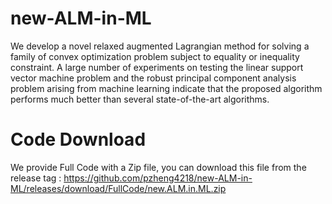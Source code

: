 # new-ALM-in-ML
We develop a novel relaxed augmented Lagrangian method for solving a family of convex optimization problem subject to equality or inequality constraint. A large number of experiments on testing the linear support vector machine problem and the robust principal component analysis problem arising from machine learning indicate that the proposed algorithm performs much better than several state-of-the-art algorithms.


# Code Download
We provide Full Code with a Zip file, you can download this file from the release tag : https://github.com/pzheng4218/new-ALM-in-ML/releases/download/FullCode/new.ALM.in.ML.zip
